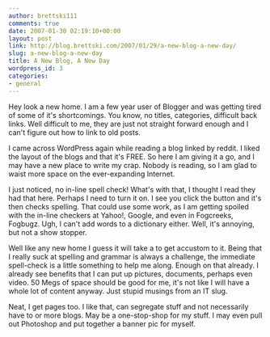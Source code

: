 ```yaml
---
author: brettski111
comments: true
date: 2007-01-30 02:19:10+00:00
layout: post
link: http://blog.brettski.com/2007/01/29/a-new-blog-a-new-day/
slug: a-new-blog-a-new-day
title: A New Blog, A New Day
wordpress_id: 3
categories:
- general
---
```


Hey look a new home.  I am a few year user of Blogger and was getting tired of some of it's shortcomings.  You know, no titles, categories, difficult back links.  Well difficult to me, they are just not straight forward enough and I can't figure out how to link to old posts.

I came across WordPress again while reading a blog linked by reddit.  I liked the layout of the blogs and that it's FREE.  So here I am giving it a go, and I may have a new place to write my crap.  Nobody is reading, so I am glad to waist more space on the ever-expanding Internet.

I just noticed, no in-line spell check!  What's with that, I thought I read they had that here.  Perhaps I need to turn it on.   I see you click the button and it's then checks spelling.  That could use some work, as I am getting spoiled with the in-line checkers at Yahoo!, Google, and even in Fogcreeks, Fogbugz.  Ugh, I can't add words to a dictionary either.  Well, it's annoying, but not a show stopper.

Well like any new home I guess it will take a to get accustom to it.  Being that I really suck at spelling and grammar is always a challenge, the immediate spell-check is a little something to help me along.  Enough on that already.  I already see benefits that I can put up pictures, documents, perhaps even video.  50 Megs of space should be good for me, it's not like I will have a whole lot of content anyway.    Just stupid musings from an IT slug.

Neat, I get pages too.  I like that, can segregate stuff and not necessarily have to or more blogs.  May be a one-stop-shop for my stuff.  I may even pull out Photoshop and put together a banner pic for myself.
